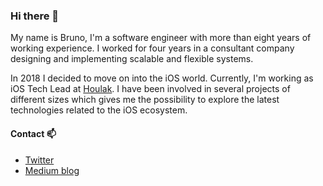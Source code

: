 ### Hi there 👋

My name is Bruno, I'm a software engineer with more than eight years of working experience. I worked for four years in a consultant company designing and implementing scalable and flexible systems.

In 2018 I decided to move on into the iOS world. Currently, I'm working as iOS Tech Lead at [Houlak](www.houlak.com). I have been involved in several projects of different sizes which gives me the possibility to explore the latest technologies related to the iOS ecosystem.

#### Contact :mailbox:
- [Twitter](www.twitter.com/b_lorenzo10)
- [Medium blog](https://medium.com/@bruno-lorenzop)
